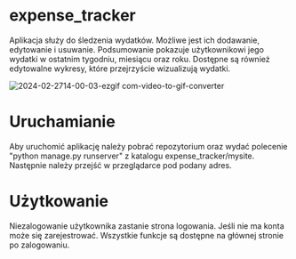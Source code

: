 # expense_tracker

Aplikacja służy do śledzenia wydatków. Możliwe jest ich dodawanie, edytowanie i usuwanie. 
Podsumowanie pokazuje użytkownikowi jego wydatki w ostatnim tygodniu, miesiącu oraz roku.
Dostępne są również edytowalne wykresy, które przejrzyście wizualizują wydatki.

![2024-02-2714-00-03-ezgif com-video-to-gif-converter](https://github.com/szazy20/expense_tracker/assets/106931907/b45bce1c-c447-42e6-8738-d04bdc9e4de0)

# Uruchamianie

Aby uruchomić aplikację należy pobrać repozytorium oraz wydać polecenie "python manage.py runserver" z katalogu expense_tracker/mysite.
Następnie należy przejść w przeglądarce pod podany adres.

# Użytkowanie

Niezalogowanie użytkownika zastanie strona logowania. Jeśli nie ma konta może się zarejestrować. Wszystkie funkcje są dostępne na głównej stronie po zalogowaniu.
